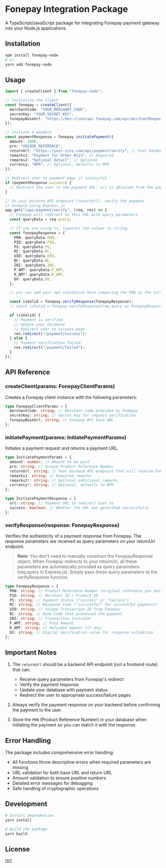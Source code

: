 # Fonepay Integration Package

A TypeScript/JavaScript package for integrating Fonepay payment gateway into your Node.js applications.

## Installation

```bash
npm install fonepay-node
# or
yarn add fonepay-node
```

## Usage

```typescript
import { createClient } from "fonepay-node";

// Initialize the client
const fonepay = createClient({
  merchantCode: "YOUR_MERCHANT_CODE",
  secretKey: "YOUR_SECRET_KEY",
  fonepayBaseUrl: "https://dev-clientapi.fonepay.com/api/merchantRequest", // Use production URL in production
});

// Initiate a payment
const paymentResponse = fonepay.initiatePayment({
  amount: 1000,
  prn: "UNIQUE_REFERENCE",
  returnUrl: "https://your-site.com/api/payment/verify", // Your backend API endpoint that will handle the verification
  remarks1: "Payment for Order #123", // Required
  remarks2: "Optional detail", // Optional
  currency: "NPR", // Optional, defaults to NPR
});

// Redirect user to payment page if successful
if (paymentResponse.success) {
  // Redirect the user to the payment URL: url is obtained from the paymentResponse i.e paymentResponse.url
}

// On your backend API endpoint (returnUrl), verify the payment
// Example using Express.js
app.get("/api/payment/verify", (req, res) => {
  // Fonepay will redirect to this URL with query parameters
  const queryData = req.query;

  // If you are using ts, typecast the values to string,
  const fonepayResponse = {
    PRN: queryData.PRN,
    PID: queryData.PID,
    PS: queryData.PS,
    RC: queryData.RC,
    UID: queryData.UID,
    BC: queryData.BC,
    INI: queryData.INI,
    P_AMT: queryData.P_AMT,
    R_AMT: queryData.R_AMT,
    DV: queryData.DV,
  };

  // you can add your own validation here comparing the PRN in the initiatePayment and the PRN in the response

  const isValid = fonepay.verifyResponse(fonepayResponse);
  // const isValid = fonepay.verifyResponse(req.query as FonepayResponse); you can pass the query data directly

  if (isValid) {
    // Payment is verified
    // Update your database
    // Redirect user to success page
    res.redirect("/payment/success");
  } else {
    // Payment verification failed
    res.redirect("/payment/failed");
  }
});
```

## API Reference

### createClient(params: FonepayClientParams)

Creates a Fonepay client instance with the following parameters:

```typescript
type FonepayClientParams = {
  merchantCode: string; // Merchant code provided by Fonepay
  secretKey: string; // Secret key for request verification
  fonepayBaseUrl: string; // Fonepay API base URL
};
```

### initiatePayment(params: InitiatePaymentParams)

Initiates a payment request and returns a payment URL.

```typescript
type InitiatePaymentParams = {
  amount: number; // Amount to be paid
  prn: string; // Unique Product Reference Number
  returnUrl: string; // Your backend API endpoint that will receive Fonepay's response
  remarks1: string; // Required remarks
  remarks2?: string; // Optional additional remarks
  currency?: string; // Optional, defaults to NPR
};

type InitiatePaymentResponse = {
  url: string; // Payment URL to redirect user to
  success: boolean; // Whether the URL was generated successfully
};
```

### verifyResponse(response: FonepayResponse)

Verifies the authenticity of a payment response from Fonepay. The response parameters are received as query parameters on your returnUrl endpoint.

> **Note**: You don't need to manually construct the FonepayResponse object. When Fonepay redirects to your returnUrl, all these parameters are automatically provided as query parameters (req.query in Express.js). Simply pass these query parameters to the verifyResponse function.

```typescript
type FonepayResponse = {
  PRN: string; // Product Reference Number (original reference you sent)
  PID: string; // Merchant ID / Product ID
  PS: string; // Payment Status ("success" or "failure")
  RC: string; // Response Code ("successful" for successful payments)
  UID: string; // Unique Transaction ID from Fonepay
  BC: string; // Bank Code that processed the payment
  INI: string; // Transaction Initiator
  P_AMT: string; // Paid Amount
  R_AMT: string; // Refunded Amount (if any)
  DV: string; // Digital Verification value for response validation
};
```

## Important Notes

1. The `returnUrl` should be a backend API endpoint (not a frontend route) that can:

   - Receive query parameters from Fonepay's redirect
   - Verify the payment response
   - Update your database with payment status
   - Redirect the user to appropriate success/failure pages

2. Always verify the payment response on your backend before confirming the payment to the user.

3. Store the `PRN` (Product Reference Number) in your database when initiating the payment so you can match it with the response.

## Error Handling

The package includes comprehensive error handling:

- All functions throw descriptive errors when required parameters are missing
- URL validation for both base URL and return URL
- Amount validation to ensure positive numbers
- Detailed error messages for debugging
- Safe handling of cryptographic operations

## Development

```bash
# Install dependencies
yarn install

# Build the package
yarn build
```

## License

ISC
